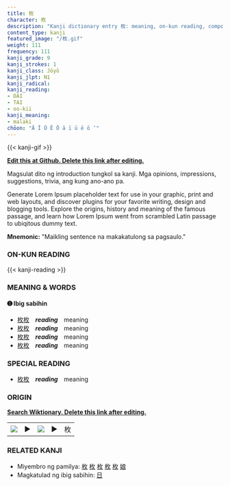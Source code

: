 ```yaml
---
title: 枚
character: 枚
description: "Kanji dictionary entry 枚: meaning, on-kun reading, compounds, origin, related kanji"
content_type: kanji
featured_image: "/枚.gif"
weight: 111
frequency: 111
kanji_grade: 9
kanji_strokes: 1
kanji_class: Jōyō
kanji_jlpt: N1
kanji_radical: 
kanji_reading: 
- DAI
- TAI
- oo-kii
kanji_meaning:
- malaki
chōon: "Ā Ī Ū Ē Ō ā ī ū ē ō ’"
---
```

[//]: # (Don't edit the line below. Kanji animated GIF code is automatically generated.)
{{< kanji-gif >}}

[//]: # (Edit below this line.)

**[Edit this at Github. Delete this link after editing.](https://github.com/tim0g/tim/tree/main/content/kanji/枚/index.md)**

Magsulat dito ng introduction tungkol sa kanji. Mga opinions, impressions, suggestions, trivia, ang kung ano-ano pa.

Generate Lorem Ipsum placeholder text for use in your graphic, print and web layouts, and discover plugins for your favorite writing, design and blogging tools. Explore the origins, history and meaning of the famous passage, and learn how Lorem Ipsum went from scrambled Latin passage to ubiqitous dummy text.
 
**Mnemonic:** "Maikling sentence na makakatulong sa pagsaulo."

### ON-KUN READING

[//]: # (Don't edit the line below. ON-KUN READING code is automatically generated.)
{{< kanji-reading >}}

### MEANING & WORDS

#### ➊ **Ibig sabihin**
  - [枚](../枚)[枚](../枚)　***reading***　meaning
  - [枚](../枚)[枚](../枚)　***reading***　meaning
  - [枚](../枚)[枚](../枚)　***reading***　meaning
  - [枚](../枚)[枚](../枚)　***reading***　meaning

### SPECIAL READING
  - [枚](../枚)[枚](../枚)　***reading***　meaning

### ORIGIN

**[Search Wiktionary. Delete this link after editing.](https://wiktionary.org/wiki/枚)**
<table class="kanji-table"><tr><td>
<img src="60px-枚-bronze.svg.png">
</td><td>▶</td><td>
<img src="60px-枚-oracle.svg.png">
</td><td>▶</td>
<td class="kanji-origin">枚</td>
</tr></table>

### RELATED KANJI
- Miyembro ng pamilya: [枚](../枚) [枚](../枚) [枚](../枚) [枚](../枚) [枚](../枚) [娘](../娘)
- Magkatulad ng ibig sabihin: [日](../日)
